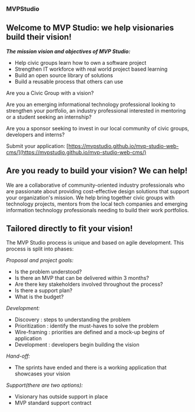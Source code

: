 ### MVPStudio
## Welcome to MVP Studio: we help visionaries build their vision!
**_The mission vision and objectives of MVP Studio:_**  
 - Help civic groups learn how to own a software project
 - Strengthen IT workforce with real world project based learning
 - Build an open source library of solutions
 - Build a reusable process that others can use

Are you a Civic Group with a vision?   

Are you an emerging informational technology professional looking to strengthen your portfolio, an industry professional interested in mentoring or a student seeking an internship?   

Are you a sponsor seeking to invest in our local community of civic groups, developers and interns?   

Submit your application: [https://mvpstudio.github.io/mvp-studio-web-cms/](https://mvpstudio.github.io/mvp-studio-web-cms/) 

## Are you ready to build your vision? We can help!
We are a collaborative of community-oriented industry professionals who are passionate about providing cost-effective design solutions that support your organization's mission. We help bring together civic groups with technology projects, mentors from the local tech companies and emerging information technology professionals needing to build their work portfolios.

## Tailored directly to fit your vision!
The MVP Studio process is unique and based on agile development. This process is split into phases:

*Proposal and project goals:*
 - Is the problem understood?
 - Is there an MVP that can be delivered within 3 months?
 - Are there key stakeholders involved throughout the process?
 - Is there a support plan?
 - What is the budget?

*Development:*
- Discovery : steps to understanding the problem
- Prioritization : identify the must-haves to solve the problem
- Wire-framing : priorities are defined and a mock-up begins of application
- Development : developers begin building the vision

*Hand-off:*
- The sprints have ended and there is a working application that showcases your vision

*Support(there are two options):*
- Visionary has outside support in place
- MVP standard support contract
